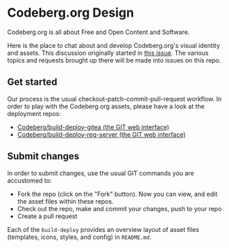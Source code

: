 # Codeberg.org Design
Codeberg.org is all about Free and Open Content and Software.

Here is the place to chat about and develop Codeberg.org's visual identity and assets. This discussion originally started in [this issue](https://codeberg.org/Codeberg/Community/issues/17). The various topics and requests brought up there will be made into issues on this repo.

## Get started
Our process is the usual checkout-patch-commit-pull-request workflow. In order to play with the Codeberg.org assets, please have a look at the deployment repos:

- [Codeberg/build-deploy-gitea (the GIT web interface)](https://codeberg.org/Codeberg/build-deploy-gitea)
- [Codeberg/build-deploy-reg-server (the GIT web interface)](https://codeberg.org/Codeberg/build-deploy-reg-server)


## Submit changes
In order to submit changes, use the usual GIT commands you are accustomed to:

- Fork the repo (click on the "Fork" button). Now you can view, and edit the asset files within these repos.
- Check out the repo, make and commit your changes, push to your repo
- Create a pull request

Each of the `build-deploy` provides an overview layout of asset files (templates, icons, styles, and config) in `README.md`. 